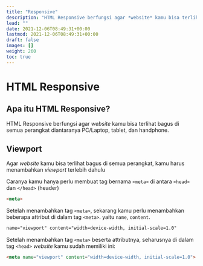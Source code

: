 ```yaml
---
title: "Responsive"
description: "HTML Responsive berfungsi agar *website* kamu bisa terlihat bagus di semua perangkat diantaranya PC/Laptop, tablet, dan handphone."
lead: ""
date: 2021-12-06T08:49:31+00:00
lastmod: 2021-12-06T08:49:31+00:00
draft: false
images: []
weight: 260
toc: true
---
```

# HTML Responsive

## Apa itu HTML Responsive?

HTML Responsive berfungsi agar *website* kamu bisa terlihat bagus di semua perangkat diantaranya PC/Laptop, tablet, dan handphone.

## Viewport

Agar *website* kamu bisa terlihat bagus di semua perangkat, kamu harus menambahkan *viewport* terlebih dahulu

Caranya kamu hanya perlu membuat tag bernama `<meta>` di antara `<head>` dan `</head>` (header)

```html
<meta>
```

Setelah menambahkan tag `<meta>`, sekarang kamu perlu menambahkan beberapa attribut di dalam tag `<meta>`. yaitu `name`, `content`.

```html
name="viewport" content="width=device-width, initial-scale=1.0"
```

Setelah menambahkan tag `<meta>` beserta attributnya, seharusnya di dalam tag `<head>` *website* kamu sudah memiliki ini:

```html
<meta name="viewport" content="width=device-width, initial-scale=1.0">
```

